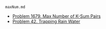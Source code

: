 `maxNum.md`
- [Problem 1679. Max Number of K-Sum Pairs](https://github.com/Gunjan-pandey85340/LeetCode_Solution/blob/main/maxNum.md#1679-max-number-of-k-sum-pairs)
- [Problem 42. Trapping Rain Water]()
